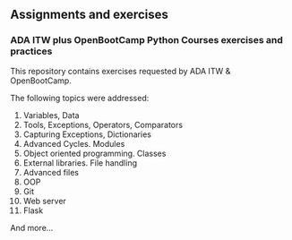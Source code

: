 ## Assignments and exercises 

### ADA ITW plus OpenBootCamp Python Courses exercises and practices

This repository contains exercises requested by ADA ITW & OpenBootCamp.

The following topics were addressed:

1. Variables, Data 
2. Tools, Exceptions, Operators, Comparators 
3. Capturing Exceptions, Dictionaries 
4. Advanced Cycles. Modules 
5. Object oriented programming. Classes 
6. External libraries. File handling 
7. Advanced files 
8. OOP 
9. Git 
10. Web server 
11. Flask 

And more...

